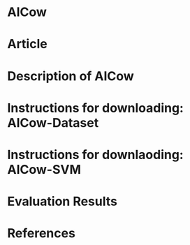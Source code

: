 # AICow
# Article
# Description of AICow
# Instructions for downloading: AICow-Dataset
# Instructions for downlaoding: AICow-SVM
# Evaluation Results
# References
